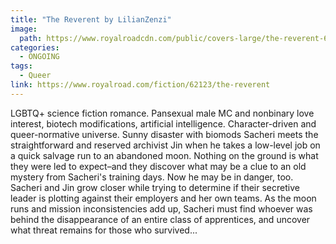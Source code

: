 ```yaml
---
title: "The Reverent by LilianZenzi"
image: 
  path: https://www.royalroadcdn.com/public/covers-large/the-reverent-68275.jpg
categories:
  - ONGOING
tags:
  - Queer
link: https://www.royalroad.com/fiction/62123/the-reverent
---
```

LGBTQ+ science fiction romance. Pansexual male MC and nonbinary love interest, biotech modifications, artificial intelligence. Character-driven and queer-normative universe. Sunny disaster with biomods Sacheri meets the straightforward and reserved archivist Jin when he takes a low-level job on a quick salvage run to an abandoned moon. Nothing on the ground is what they were led to expect–and they discover what may be a clue to an old mystery from Sacheri's training days. Now he may be in danger, too. Sacheri and Jin grow closer while trying to determine if their secretive leader is plotting against their employers and her own teams. As the moon runs and mission inconsistencies add up, Sacheri must find whoever was behind the disappearance of an entire class of apprentices, and uncover what threat remains for those who survived...